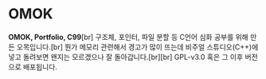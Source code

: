 # OMOK
**OMOK, Portfolio, C99**[br]
구조체, 포인터, 파일 분할 등 C언어 심화 공부를 위해 만든 오목입니다.[br]
뭔가 메모리 관련해서 경고가 많이 뜨는데 비주얼 스튜디오(C++)에 넣고 돌려보면 왠지는 모르겠으나 잘 돌아갑니다.[br][br]
GPL-v3.0 혹은 그 이후 버전으로 배포됩니다.